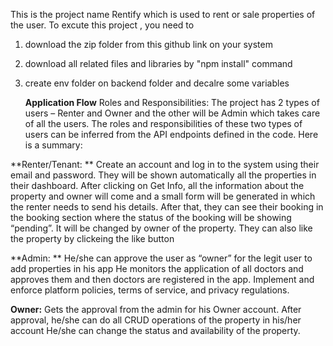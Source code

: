 This is the project name Rentify which is used to rent or sale properties of the user. To excute this project , you need to 
1. download the zip folder from this github link on your system
2. download all related files and libraries by "npm install" command
3. create env folder on backend folder and decalre some variables
   
   **Application Flow**
Roles and Responsibilities:
The project has 2 types of users – Renter and Owner and the other will be Admin which takes care of all the users. The roles and responsibilities of these two types of users can be inferred from the API endpoints defined in the code. Here is a summary: 
  
**Renter/Tenant: **
Create an account and log in to the system using their email and password. 
They will be shown automatically all the properties in their dashboard.
After clicking on Get Info, all the information about the property and owner will come and a small form will be generated in which the renter needs to send his details.
After that, they can see their booking in the booking section where the status of the booking will be showing “pending”. It will be changed by owner of the property.
They can also like the property by clickeing the like button

**Admin: **
He/she can approve the user as “owner” for the legit user to add properties in his app
He monitors the application of all doctors and approves them and then doctors are registered in the app.
Implement and enforce platform policies, terms of service, and privacy regulations.  

**Owner:**
Gets the approval from the admin for his Owner account.
After approval, he/she can do all CRUD operations of the property in his/her account
He/she can change the status and availability of the property.
